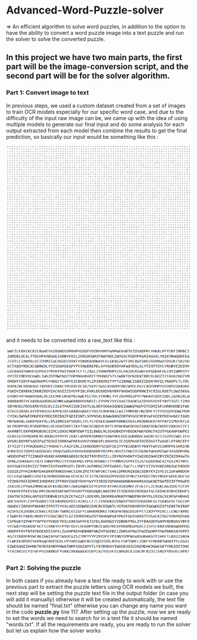 # Advanced-Word-Puzzle-solver
=> An efficient algorithm to solve word puzzles, in addition to the option to have the ability to convert a word puzzle image into a text puzzle and run the solver to solve the converted puzzle. 
## In this project we have two main parts, the first part will be the image-conversion script, and the second part will be for the solver algorithm. 
### Part 1: Convert image to text 
In previous steps, we used a custom dataset created from a set of images to train OCR models especially for our specific word case, and due to the difficulty of the input raw image can be, we came up with the idea of using multiple models to generate our final input and do some analysis for each output extracted from each model then combine the results to get the final prediction, so basically our input would be something like this :

![alt text](images/rednew.png)

and it needs to be converted into a raw_text like this : 

![alt text](images/raw_text.PNG)

### Part 2: Solving the puzzle
In both cases if you already have a text file ready to work with or use the previous part to extract the puzzle letters using OCR models we built, the next step will be setting the puzzle text file in the output folder (in case you will add it manually) otherwise it will be created automatically, the text file should be named "final.txt" otherwise you can change any name you want in the code **puzzle.py** line 117. After setting up the puzzle, now we are ready to set the words we need to search for in a text file it should be named "words.txt".
If all the requirements are ready, you are ready to run the solver but let us explain how the solver works 
